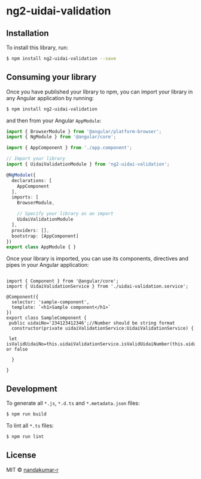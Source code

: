 # ng2-uidai-validation

## Installation

To install this library, run:

```bash
$ npm install ng2-uidai-validation --save
```

## Consuming your library

Once you have published your library to npm, you can import your library in any Angular application by running:

```bash
$ npm install ng2-uidai-validation
```

and then from your Angular `AppModule`:

```typescript
import { BrowserModule } from '@angular/platform-browser';
import { NgModule } from '@angular/core';

import { AppComponent } from './app.component';

// Import your library
import { UidaiValidationModule } from 'ng2-uidai-validation';

@NgModule({
  declarations: [
    AppComponent
  ],
  imports: [
    BrowserModule,

    // Specify your library as an import
    UidaiValidationModule
  ],
  providers: [],
  bootstrap: [AppComponent]
})
export class AppModule { }
```

Once your library is imported, you can use its components, directives and pipes in your Angular application:

```

import { Component } from '@angular/core';
import { UidaiValidationService } from './uidai-validation.service';

@Component({
  selector: 'sample-component',
  template: `<h1>Sample component</h1>`
})
export class SampleComponent {
 public uidaiNo='234123412346';//Number should be string format
  constructor(private uidaiValidationService:UidaiValidationService) {

 let isValidUidaiNo=this.uidaiValidationService.isValidUidaiNumber(this.uidaiNo);//true or false
 
  }
   
}

```

## Development

To generate all `*.js`, `*.d.ts` and `*.metadata.json` files:

```bash
$ npm run build
```

To lint all `*.ts` files:

```bash
$ npm run lint
```

## License

MIT © [nandakumar-r](mailto:nandangalaxies@gmail.com)
